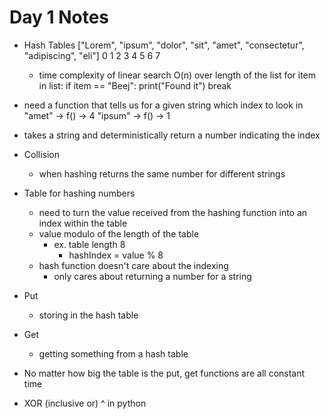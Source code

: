 # Day 1 Notes

- Hash Tables
  ["Lorem", "ipsum", "dolor", "sit", "amet", "consectetur", "adipiscing", "eli"]
  0 1 2 3 4 5 6 7

  - time complexity of linear search O(n) over length of the list
    for item in list:
    if item == "Beej":
    print("Found it")
    break

- need a function that tells us for a given string which index to look in
  "amet" -> f() -> 4
  "ipsum" -> f() -> 1

- takes a string and deterministically return a number indicating the index

- Collision

  - when hashing returns the same number for different strings

- Table for hashing numbers

  - need to turn the value received from the hashing function into an index within the table
  - value modulo of the length of the table
    - ex. table length 8
      - hashIndex = value % 8
  - hash function doesn't care about the indexing
    - only cares about returning a number for a string

- Put
  - storing in the hash table
- Get

  - getting something from a hash table

- No matter how big the table is the put, get functions are all constant time

- XOR (inclusive or)
  ^ in python
